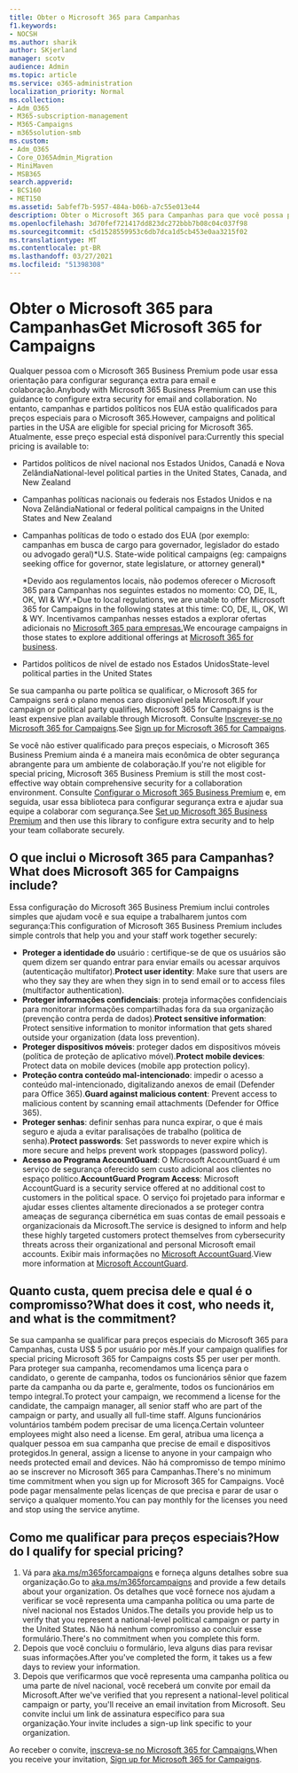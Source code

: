 ```yaml
---
title: Obter o Microsoft 365 para Campanhas
f1.keywords:
- NOCSH
ms.author: sharik
author: SKjerland
manager: scotv
audience: Admin
ms.topic: article
ms.service: o365-administration
localization_priority: Normal
ms.collection:
- Adm_O365
- M365-subscription-management
- M365-Campaigns
- m365solution-smb
ms.custom:
- Adm_O365
- Core_O365Admin_Migration
- MiniMaven
- MSB365
search.appverid:
- BCS160
- MET150
ms.assetid: 5abfef7b-5957-484a-b06b-a7c55e013e44
description: Obter o Microsoft 365 para Campanhas para que você possa proteger sua campanha contra ameaças de segurança cibernética a emails, dados e comunicações.
ms.openlocfilehash: 3d70fef721417dd823dc272bbb7b08c04c037f98
ms.sourcegitcommit: c5d1528559953c6db7dca1d5cb453e0aa3215f02
ms.translationtype: MT
ms.contentlocale: pt-BR
ms.lasthandoff: 03/27/2021
ms.locfileid: "51398308"
---
```

# <a name="get-microsoft-365-for-campaigns"></a><span data-ttu-id="dd6a6-103">Obter o Microsoft 365 para Campanhas</span><span class="sxs-lookup"><span data-stu-id="dd6a6-103">Get Microsoft 365 for Campaigns</span></span>

<span data-ttu-id="dd6a6-104">Qualquer pessoa com o Microsoft 365 Business Premium pode usar essa orientação para configurar segurança extra para email e colaboração.</span><span class="sxs-lookup"><span data-stu-id="dd6a6-104">Anybody with Microsoft 365 Business Premium can use this guidance to configure extra security for email and collaboration.</span></span> <span data-ttu-id="dd6a6-105">No entanto, campanhas e partidos políticos nos EUA estão qualificados para preços especiais para o Microsoft 365.</span><span class="sxs-lookup"><span data-stu-id="dd6a6-105">However, campaigns and political parties in the USA are eligible for special pricing for Microsoft 365.</span></span> <span data-ttu-id="dd6a6-106">Atualmente, esse preço especial está disponível para:</span><span class="sxs-lookup"><span data-stu-id="dd6a6-106">Currently this special pricing is available to:</span></span>

- <span data-ttu-id="dd6a6-107">Partidos políticos de nível nacional nos Estados Unidos, Canadá e Nova Zelândia</span><span class="sxs-lookup"><span data-stu-id="dd6a6-107">National-level political parties in the United States, Canada, and New Zealand</span></span>
- <span data-ttu-id="dd6a6-108">Campanhas políticas nacionais ou federais nos Estados Unidos e na Nova Zelândia</span><span class="sxs-lookup"><span data-stu-id="dd6a6-108">National or federal political campaigns in the United States and New Zealand</span></span>
- <span data-ttu-id="dd6a6-109">Campanhas políticas de todo o estado dos EUA (por exemplo: campanhas em busca de cargo para governador, legislador do estado ou advogado geral)\*</span><span class="sxs-lookup"><span data-stu-id="dd6a6-109">U.S. State-wide political campaigns (eg: campaigns seeking office for governor, state legislature, or attorney general)\*</span></span>

    <span data-ttu-id="dd6a6-110">\*Devido aos regulamentos locais, não podemos oferecer o Microsoft 365 para Campanhas nos seguintes estados no momento: CO, DE, IL, OK, WI & WY.</span><span class="sxs-lookup"><span data-stu-id="dd6a6-110">\*Due to local regulations, we are unable to offer Microsoft 365 for Campaigns in the following states at this time: CO, DE, IL, OK, WI & WY.</span></span> <span data-ttu-id="dd6a6-111">Incentivamos campanhas nesses estados a explorar ofertas adicionais no [Microsoft 365 para empresas.](https://www.office.com/business)</span><span class="sxs-lookup"><span data-stu-id="dd6a6-111">We encourage campaigns in those states to explore additional offerings at [Microsoft 365 for business](https://www.office.com/business).</span></span>

- <span data-ttu-id="dd6a6-112">Partidos políticos de nível de estado nos Estados Unidos</span><span class="sxs-lookup"><span data-stu-id="dd6a6-112">State-level political parties in the United States</span></span>

<span data-ttu-id="dd6a6-113">Se sua campanha ou parte política se qualificar, o Microsoft 365 for Campaigns será o plano menos caro disponível pela Microsoft.</span><span class="sxs-lookup"><span data-stu-id="dd6a6-113">If your campaign or political party qualifies, Microsoft 365 for Campaigns is the least expensive plan available through Microsoft.</span></span> <span data-ttu-id="dd6a6-114">Consulte [Inscrever-se no Microsoft 365 for Campaigns](m365-campaigns-sign-up.md).</span><span class="sxs-lookup"><span data-stu-id="dd6a6-114">See [Sign up for Microsoft 365 for Campaigns](m365-campaigns-sign-up.md).</span></span>  

<span data-ttu-id="dd6a6-115">Se você não estiver qualificado para preços especiais, o Microsoft 365 Business Premium ainda é a maneira mais econômica de obter segurança abrangente para um ambiente de colaboração.</span><span class="sxs-lookup"><span data-stu-id="dd6a6-115">If you're not eligible for special pricing, Microsoft 365 Business Premium is still the most cost-effective way obtain comprehensive security for a collaboration environment.</span></span> <span data-ttu-id="dd6a6-116">Consulte [Configurar o Microsoft 365 Business Premium](../business/set-up.md?toc=/microsoft-365/campaigns/toc.json&bc=/microsoft-365/campaigns/breadcrumb/toc.json) e, em seguida, usar essa biblioteca para configurar segurança extra e ajudar sua equipe a colaborar com segurança.</span><span class="sxs-lookup"><span data-stu-id="dd6a6-116">See [Set up Microsoft 365 Business Premium](../business/set-up.md?toc=/microsoft-365/campaigns/toc.json&bc=/microsoft-365/campaigns/breadcrumb/toc.json) and then use this library to configure extra security and to help your team collaborate securely.</span></span>

## <a name="what-does-microsoft-365-for-campaigns-include"></a><span data-ttu-id="dd6a6-117">O que inclui o Microsoft 365 para Campanhas?</span><span class="sxs-lookup"><span data-stu-id="dd6a6-117">What does Microsoft 365 for Campaigns include?</span></span>

<span data-ttu-id="dd6a6-118">Essa configuração do Microsoft 365 Business Premium inclui controles simples que ajudam você e sua equipe a trabalharem juntos com segurança:</span><span class="sxs-lookup"><span data-stu-id="dd6a6-118">This configuration of Microsoft 365 Business Premium includes simple controls that help you and your staff work together securely:</span></span>

- <span data-ttu-id="dd6a6-119">**Proteger a identidade do** usuário : certifique-se de que os usuários são quem dizem ser quando entrar para enviar emails ou acessar arquivos (autenticação multifator).</span><span class="sxs-lookup"><span data-stu-id="dd6a6-119">**Protect user identity**: Make sure that users are who they say they are when they sign in to send email or to access files (multifactor authentication).</span></span>
- <span data-ttu-id="dd6a6-120">**Proteger informações confidenciais**: proteja informações confidenciais para monitorar informações compartilhadas fora da sua organização (prevenção contra perda de dados).</span><span class="sxs-lookup"><span data-stu-id="dd6a6-120">**Protect sensitive information**: Protect sensitive information to monitor information that gets shared outside your organization (data loss prevention).</span></span>
- <span data-ttu-id="dd6a6-121">**Proteger dispositivos móveis**: proteger dados em dispositivos móveis (política de proteção de aplicativo móvel).</span><span class="sxs-lookup"><span data-stu-id="dd6a6-121">**Protect mobile devices**: Protect data on mobile devices (mobile app protection policy).</span></span>
- <span data-ttu-id="dd6a6-122">**Proteção contra conteúdo mal-intencionado**: impedir o acesso a conteúdo mal-intencionado, digitalizando anexos de email (Defender para Office 365).</span><span class="sxs-lookup"><span data-stu-id="dd6a6-122">**Guard against malicious content**: Prevent access to malicious content by scanning email attachments (Defender for Office 365).</span></span>
- <span data-ttu-id="dd6a6-123">**Proteger senhas**: definir senhas para nunca expirar, o que é mais seguro e ajuda a evitar paralisações de trabalho (política de senha).</span><span class="sxs-lookup"><span data-stu-id="dd6a6-123">**Protect passwords**: Set passwords to never expire which is more secure and helps prevent work stoppages (password policy).</span></span>
- <span data-ttu-id="dd6a6-124">**Acesso ao Programa AccountGuard**: O Microsoft AccountGuard é um serviço de segurança oferecido sem custo adicional aos clientes no espaço político.</span><span class="sxs-lookup"><span data-stu-id="dd6a6-124">**AccountGuard Program Access**: Microsoft AccountGuard is a security service offered at no additional cost to customers in the political space.</span></span> <span data-ttu-id="dd6a6-125">O serviço foi projetado para informar e ajudar esses clientes altamente direcionados a se proteger contra ameaças de segurança cibernética em suas contas de email pessoais e organizacionais da Microsoft.</span><span class="sxs-lookup"><span data-stu-id="dd6a6-125">The service is designed to inform and help these highly targeted customers protect themselves from cybersecurity threats across their organizational and personal Microsoft email accounts.</span></span> <span data-ttu-id="dd6a6-126">Exibir mais informações no [Microsoft AccountGuard](https://www.microsoftaccountguard.com/).</span><span class="sxs-lookup"><span data-stu-id="dd6a6-126">View more information at [Microsoft AccountGuard](https://www.microsoftaccountguard.com/).</span></span>

## <a name="what-does-it-cost-who-needs-it-and-what-is-the-commitment"></a><span data-ttu-id="dd6a6-127">Quanto custa, quem precisa dele e qual é o compromisso?</span><span class="sxs-lookup"><span data-stu-id="dd6a6-127">What does it cost, who needs it, and what is the commitment?</span></span>

<span data-ttu-id="dd6a6-128">Se sua campanha se qualificar para preços especiais do Microsoft 365 para Campanhas, custa US$ 5 por usuário por mês.</span><span class="sxs-lookup"><span data-stu-id="dd6a6-128">If your campaign qualifies for special pricing Microsoft 365 for Campaigns costs $5 per user per month.</span></span>
<span data-ttu-id="dd6a6-129">Para proteger sua campanha, recomendamos uma licença para o candidato, o gerente de campanha, todos os funcionários sênior que fazem parte da campanha ou da parte e, geralmente, todos os funcionários em tempo integral.</span><span class="sxs-lookup"><span data-stu-id="dd6a6-129">To protect your campaign, we recommend a license for the candidate, the campaign manager, all senior staff who are part of the campaign or party, and usually all full-time staff.</span></span> <span data-ttu-id="dd6a6-130">Alguns funcionários voluntários também podem precisar de uma licença.</span><span class="sxs-lookup"><span data-stu-id="dd6a6-130">Certain volunteer employees might also need a license.</span></span> <span data-ttu-id="dd6a6-131">Em geral, atribua uma licença a qualquer pessoa em sua campanha que precise de email e dispositivos protegidos.</span><span class="sxs-lookup"><span data-stu-id="dd6a6-131">In general, assign a license to anyone in your campaign who needs protected email and devices.</span></span>
<span data-ttu-id="dd6a6-132">Não há compromisso de tempo mínimo ao se inscrever no Microsoft 365 para Campanhas.</span><span class="sxs-lookup"><span data-stu-id="dd6a6-132">There's no minimum time commitment when you sign up for Microsoft 365 for Campaigns.</span></span> <span data-ttu-id="dd6a6-133">Você pode pagar mensalmente pelas licenças de que precisa e parar de usar o serviço a qualquer momento.</span><span class="sxs-lookup"><span data-stu-id="dd6a6-133">You can pay monthly for the licenses you need and stop using the service anytime.</span></span>

## <a name="how-do-i-qualify-for-special-pricing"></a><span data-ttu-id="dd6a6-134">Como me qualificar para preços especiais?</span><span class="sxs-lookup"><span data-stu-id="dd6a6-134">How do I qualify for special pricing?</span></span>

1. <span data-ttu-id="dd6a6-135">Vá para [aka.ms/m365forcampaigns](https://aka.ms/m365forcampaigns/) e forneça alguns detalhes sobre sua organização.</span><span class="sxs-lookup"><span data-stu-id="dd6a6-135">Go to [aka.ms/m365forcampaigns](https://aka.ms/m365forcampaigns/) and provide a few details about your organization.</span></span> <span data-ttu-id="dd6a6-136">Os detalhes que você fornece nos ajudam a verificar se você representa uma campanha política ou uma parte de nível nacional nos Estados Unidos.</span><span class="sxs-lookup"><span data-stu-id="dd6a6-136">The details you provide help us to verify that you represent a national-level political campaign or party in the United States.</span></span> <span data-ttu-id="dd6a6-137">Não há nenhum compromisso ao concluir esse formulário.</span><span class="sxs-lookup"><span data-stu-id="dd6a6-137">There's no commitment when you complete this form.</span></span>
2. <span data-ttu-id="dd6a6-138">Depois que você concluiu o formulário, leva alguns dias para revisar suas informações.</span><span class="sxs-lookup"><span data-stu-id="dd6a6-138">After you've completed the form, it takes us a few days to review your information.</span></span>
3. <span data-ttu-id="dd6a6-139">Depois que verificarmos que você representa uma campanha política ou uma parte de nível nacional, você receberá um convite por email da Microsoft.</span><span class="sxs-lookup"><span data-stu-id="dd6a6-139">After we've verified that you represent a national-level political campaign or party, you'll receive an email invitation from Microsoft.</span></span> <span data-ttu-id="dd6a6-140">Seu convite inclui um link de assinatura específico para sua organização.</span><span class="sxs-lookup"><span data-stu-id="dd6a6-140">Your invite includes a sign-up link specific to your organization.</span></span>

<span data-ttu-id="dd6a6-141">Ao receber o convite, [inscreva-se no Microsoft 365 for Campaigns.](m365-campaigns-sign-up.md)</span><span class="sxs-lookup"><span data-stu-id="dd6a6-141">When you receive your invitation, [Sign up for Microsoft 365 for Campaigns](m365-campaigns-sign-up.md).</span></span>
